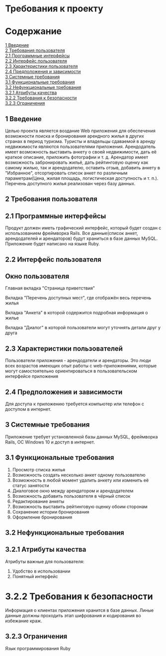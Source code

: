# Требования к проекту 
# Содержание 
[1 Введение](https://github.com/Chembampul/TRITPO_LAB_2/blob/main/README.md#1-введение)  
[2 Требования пользователя](https://github.com/Chembampul/TRITPO_LAB_2/blob/main/README.md#2-требования-пользователя)  
[2.1 Программные интерфейсы](https://github.com/Chembampul/TRITPO_LAB_2/blob/main/README.md#21-программные-интерфейсы)  
[2.2 Интерфейс пользователя](https://github.com/Chembampul/TRITPO_LAB_2/blob/main/README.md#22-интерфейс-пользователя)  
[2.3 Характеристики пользователя](https://github.com/Chembampul/TRITPO_LAB_2/blob/main/README.md#23-характеристики-пользователей)  
[2.4 Предположения и зависимости](https://github.com/Chembampul/TRITPO_LAB_2/blob/main/README.md#24-предположения-и-зависимости)  
[3 Системные требования](https://github.com/Chembampul/TRITPO_LAB_2/blob/main/README.md#3-системные-требования)  
[3.1 Функциональные требования](https://github.com/Chembampul/TRITPO_LAB_2/blob/main/README.md#31-функциональные-требования)  
[3.2 Нефункциональные требования](https://github.com/Chembampul/TRITPO_LAB_2/blob/main/README.md#32-нефункциональные-требования)  
[3.2.1 Атрибуты качества](https://github.com/Chembampul/TRITPO_LAB_2/blob/main/README.md#321-атрибуты-качества)  
[3.2.2 Требования к безопасности](https://github.com/Chembampul/TRITPO_LAB_2/blob/main/README.md#322-требования-к-безопасности)  
[3.2.3 Ограничения](https://github.com/Chembampul/TRITPO_LAB_2/blob/main/README.md#323-ограничения)
## 1 Введение
Целью проекта является воздание Web приложения для обеспечения возможности поиска и бронирования арендного жилья в других странах в период туризма. Туристы и владельцы сдаваемой в аренду недвижимости являются пользователями приложения. Арендодатель имеет возможность выставить анкету о своей недвижимости, дать её краткое описание, приложить фотографии и т. д. Арендатор имеет возможность забронировать жильё, дать рейтинговую оценку как самому жилью, так и арендодателю, оставить отзыв, добавить анкету в "Избранное", отсортировать список анкет по различным параметрам(Цена, жилая площадь, логистическая доступность и т. п.). Перечень доступного жилья реализован через базу данных.
## 2 Требования пользователя
## 2.1 Программные интерфейсы
Продукт должен иметь  графический интерфейс, который будет создан с использованием фреймворка Rails. Все данные(список анкет, арендодателей и арендаторов) будут храниться в базе данных MySQL. Приложение будет написано на языке Ruby.
## 2.2 Интерфейс пользователя
## Окно пользователя
Главная вкладка "Страница приветствия"

Вкладка "Перечень доступных мест", где отображён весь перечень жилья

Вкладка "Анкета" в которой содержится подробная информация о жилье

Вкладка "Диалог" в которой пользователи могут уточнять детали друг у друга 
## 2.3 Характеристики пользователей
Пользователи приложения - арендодатели и арендаторы. Это люди всех возрастов имеющих опыт работы с web-приложениями, которые могут самостоятельно ориентироваться в пользовательском интерфейсе приложения
## 2.4 Предположения и зависимости 
Для доступа к приложению требуется компьютер или телефон с доступом в интернет.
## 3 Системные требования
Приложение требует установленной базы данных MySQL, фреймворка Rails, ОС Windows 10 и доступ в интернет.
## 3.1 Функциональные требования
1. Просмотр списка жилья
2. Возможность создать несколько анкет одному пользователю
3. Возможность в любой момент удалить анкету или изменить её статус занятости
4. Диалоговое окно между арендатором и арендодателем
5. Возможность добавить пользователя в чёрный список
6. Редактирование анкеты
7. Возможность выставить рейтинговую оценку обоим сторонам
8. Сохранение истории бронирования
9. Оформление бронирования
## 3.2 Нефункциональные требования
## 3.2.1 Атрибуты качества
Атрибуты важные для пользователя:
1. Удобство в использовании
2. Понятный интерфейс
# 3.2.2 Требования к безопасности
Информация о клиентах приложения хранится в базе данных. Линые данные должны проходить этап шифрования и кодирования во избежание краж.
## 3.2.3 Ограничения 
Язык программирования Ruby
